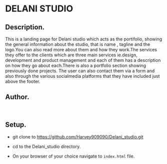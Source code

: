 
# DELANI STUDIO

## Description.
This is a landing page for Delani studio which acts as the portifolio, showing the general information about the studio, that is name , tagline and the logo.You can also read more about them and how they work.The services they offer to the clients which are three main services ie.design, development and product management and each of them has a description on how they go about each.There is also a portfolio section showing previously done projects.
The user can also contact them via a form and also through the various socialmedia platforms that they have included just above the footer.

## Author.
 > 
​
 ## Setup.
 + git clone to https://github.com/Harvey909090/Delani_studio.git
 
 + cd to the Delani_studio directory.
 
 + On your browser of your choice navigate to ```index.html``` file.
